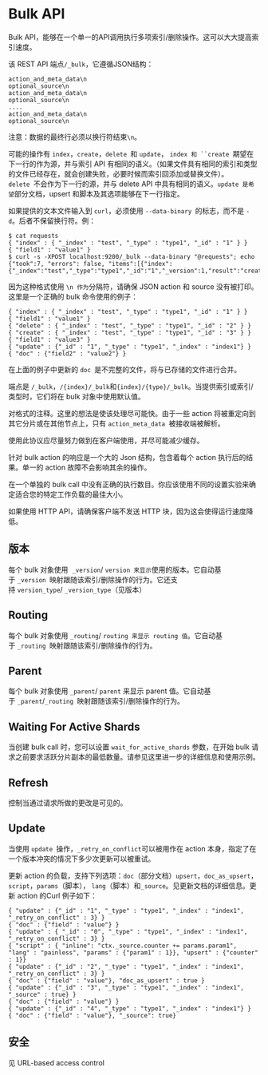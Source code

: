 # Bulk API

Bulk API，能够在一个单一的API调用执行多项索引/删除操作。这可以大大提高索引速度。

该 REST API 端点`/_bulk`，它遵循JSON结构：

```
action_and_meta_data\n
optional_source\n
action_and_meta_data\n
optional_source\n
....
action_and_meta_data\n
optional_source\n
```

注意：数据的最终行必须以换行符结束`\n`。

可能的操作有 `index`，`create`，`delete `和 `update`， `index 和 ``create `期望在下一行的作为源，并与索引 API 有相同的语义。（如果文件具有相同的索引和类型的文件已经存在，就会创建失败，必要时候而索引回添加或替换文件）。`delete `不会作为下一行的源，并与 delete API 中具有相同的语义。`update 是希望`部分文档，upsert 和脚本及其选项能够在下一行指定。

如果提供的文本文件输入到 `curl`，必须使用 `--data-binary `的标志，而不是 `-d`。后者不保留换行符。例：

```
$ cat requests
{ "index" : { "_index" : "test", "_type" : "type1", "_id" : "1" } }
{ "field1" : "value1" }
$ curl -s -XPOST localhost:9200/_bulk --data-binary "@requests"; echo
{"took":7, "errors": false, "items":[{"index":{"_index":"test","_type":"type1","_id":"1","_version":1,"result":"created","forced_refresh":false}}]}
```

因为这种格式使用 `\n 作为`分隔符，请确保 JSON action 和 source 没有被打印。这里是一个正确的 bulk 命令使用的例子：

```
{ "index" : { "_index" : "test", "_type" : "type1", "_id" : "1" } }
{ "field1" : "value1" }
{ "delete" : { "_index" : "test", "_type" : "type1", "_id" : "2" } }
{ "create" : { "_index" : "test", "_type" : "type1", "_id" : "3" } }
{ "field1" : "value3" }
{ "update" : {"_id" : "1", "_type" : "type1", "_index" : "index1"} }
{ "doc" : {"field2" : "value2"} }
```

在上面的例子中更新的 `doc `是不完整的文件，将与已存储的文件进行合并。

端点是 `/_bulk`，`/{index}/_bulk`和`{index}/{type}/_bulk`。当提供索引或索引/类型时，它们将在 bulk 对象中使用默认值。

对格式的注释。这里的想法是使该处理尽可能快。由于一些 action 将被重定向到其它分片或在其他节点上，只有 `action_meta_data `被接收端被解析。

使用此协议应尽量努力做到在客户端使用，并尽可能减少缓存。

针对 bulk action 的响应是一个大的 Json 结构，包含着每个 action 执行后的结果。单一的 action 故障不会影响其余的操作。

在一个单独的 bulk call 中没有正确的执行数目。你应该使用不同的设置实验来确定适合您的特定工作负载的最佳大小。

如果使用 HTTP API，请确保客户端不发送 HTTP 块，因为这会使得运行速度降低。

## 版本

每个 bulk 对象使用  `_version`/ `version 来显示`使用的版本。它自动基于 `_version `映射跟随该索引/删除操作的行为。它还支持 `version_type`/ `_version_type`（见版本）

## Routing

每个 bulk 对象使用 `_routing`/ `routing 来显示 routing 值`。它自动基于 `_routing `映射跟随该索引/删除操作的行为。

## Parent

每个 bulk 对象使用 `_parent`/ `parent` 来显示 parent 值。它自动基于 `_parent`/`_routing `映射跟随该索引/删除操作的行为。

## Waiting For Active Shards

当创建 bulk call 时，您可以设置 `wait_for_active_shards` 参数，在开始 bulk 请求之前要求活跃分片副本的最低数量。请参见这里进一步的详细信息和使用示例。

## Refresh

控制当通过请求所做的更改是可见的。

## Update

当使用 `update `操作，`_retry_on_conflict`可以被用作在 action 本身，指定了在一个版本冲突的情况下多少次更新可以被重试。

更新 action 的负载，支持下列选项：`doc`（部分文档）`upsert`，`doc_as_upsert`，`script`，`params`（脚本）， `lang`（脚本）和`_source`。见更新文档的详细信息。更新 action 的Curl 例子如下：

```
{ "update" : {"_id" : "1", "_type" : "type1", "_index" : "index1", "_retry_on_conflict" : 3} }
{ "doc" : {"field" : "value"} }
{ "update" : { "_id" : "0", "_type" : "type1", "_index" : "index1", "_retry_on_conflict" : 3} }
{ "script" : { "inline": "ctx._source.counter += params.param1", "lang" : "painless", "params" : {"param1" : 1}}, "upsert" : {"counter" : 1}}
{ "update" : {"_id" : "2", "_type" : "type1", "_index" : "index1", "_retry_on_conflict" : 3} }
{ "doc" : {"field" : "value"}, "doc_as_upsert" : true }
{ "update" : {"_id" : "3", "_type" : "type1", "_index" : "index1", "_source" : true} }
{ "doc" : {"field" : "value"} }
{ "update" : {"_id" : "4", "_type" : "type1", "_index" : "index1"} }
{ "doc" : {"field" : "value"}, "_source": true}
```

## 安全

见 URL-based access control